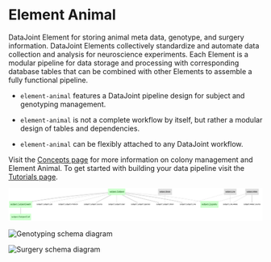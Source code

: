 # Element Animal

DataJoint Element for storing animal meta data, genotype, and surgery information.
DataJoint Elements collectively standardize and automate data collection and analysis
for neuroscience experiments. Each Element is a modular pipeline for data storage and
processing with corresponding database tables that can be combined with other Elements
to assemble a fully functional pipeline.

+ `element-animal` features a DataJoint pipeline design for subject and genotyping management.

+ `element-animal` is not a complete workflow by itself, but rather a modular design
  of tables and dependencies.

+ `element-animal` can be flexibly attached to any DataJoint workflow.

Visit the [Concepts page](./concepts.md) for more information on colony management and
Element Animal. To get started with building your data pipeline visit the
[Tutorials page](./tutorials.md).

![Subject schema diagram](https://raw.githubusercontent.com/datajoint/element-animal/main/images/subject_diagram.svg)

![Genotyping schema diagram](https://raw.githubusercontent.com/datajoint/element-animal/main/images/genotyping_diagram.svg)

![Surgery schema diagram](https://raw.githubusercontent.com/datajoint/element-animal/main/images/surgery_diagram.svg)

